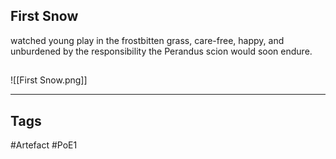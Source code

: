 ## First Snow
watched young  play in the frostbitten grass, care-free, happy,
and unburdened by the responsibility the Perandus scion would soon endure.
##
![[First Snow.png]]

---
## Tags
#Artefact
#PoE1